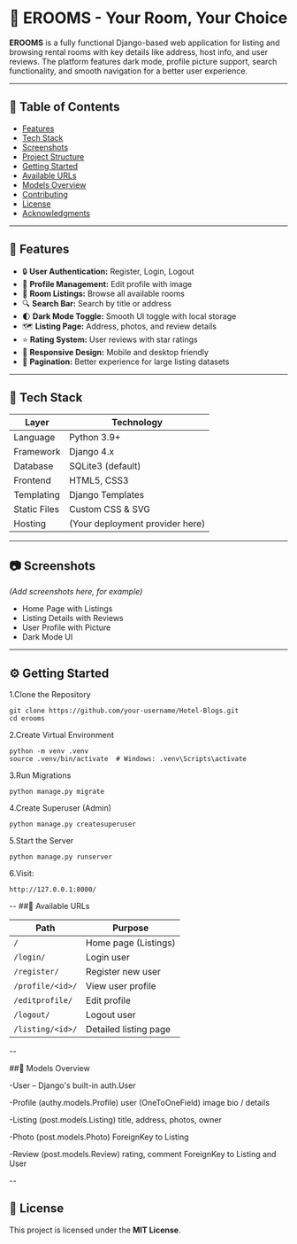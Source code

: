# 📘 EROOMS - Your Room, Your Choice

**EROOMS** is a fully functional Django-based web application for listing and browsing rental rooms with key details like address, host info, and user reviews. The platform features dark mode, profile picture support, search functionality, and smooth navigation for a better user experience.

---

## 📌 Table of Contents
- [Features](#-features)
- [Tech Stack](#-tech-stack)
- [Screenshots](#-screenshots)
- [Project Structure](#-project-structure)
- [Getting Started](#-getting-started)
- [Available URLs](#-available-urls)
- [Models Overview](#-models-overview)
- [Contributing](#-contributing)
- [License](#-license)
- [Acknowledgments](#-acknowledgments)

---

## 🚀 Features
- 🔒 **User Authentication:** Register, Login, Logout  
- 👤 **Profile Management:** Edit profile with image  
- 🏡 **Room Listings:** Browse all available rooms  
- 🔍 **Search Bar:** Search by title or address  
- 🌓 **Dark Mode Toggle:** Smooth UI toggle with local storage  
- 🗺️ **Listing Page:** Address, photos, and review details  
- ⭐ **Rating System:** User reviews with star ratings  
- 📱 **Responsive Design:** Mobile and desktop friendly  
- 🧭 **Pagination:** Better experience for large listing datasets  

---

## 🧰 Tech Stack

| Layer      | Technology                  |
|------------|----------------------------|
| Language   | Python 3.9+                |
| Framework  | Django 4.x                 |
| Database   | SQLite3 (default)          |
| Frontend   | HTML5, CSS3                |
| Templating | Django Templates           |
| Static Files | Custom CSS & SVG          |
| Hosting    | (Your deployment provider here) |

---

## 📷 Screenshots
*(Add screenshots here, for example)*  
- Home Page with Listings  
- Listing Details with Reviews  
- User Profile with Picture  
- Dark Mode UI  

---

## ⚙️ Getting Started

1.Clone the Repository
```
git clone https://github.com/your-username/Hotel-Blogs.git
cd erooms
```
2.Create Virtual Environment
```
python -m venv .venv
source .venv/bin/activate  # Windows: .venv\Scripts\activate
```

3.Run Migrations
```
python manage.py migrate
```

4.Create Superuser (Admin)
```
python manage.py createsuperuser
```

5.Start the Server
```
python manage.py runserver
```

6.Visit:
```
http://127.0.0.1:8000/
```
--
##🔗 Available URLs

| Path             | Purpose               |
| ---------------- | --------------------- |
| `/`              | Home page (Listings)  |
| `/login/`        | Login user            |
| `/register/`     | Register new user     |
| `/profile/<id>/` | View user profile     |
| `/editprofile/`  | Edit profile          |
| `/logout/`       | Logout user           |
| `/listing/<id>/` | Detailed listing page |

--

##🧬 Models Overview

-User – Django's built-in auth.User

-Profile (authy.models.Profile)
  user (OneToOneField)
  image
  bio / details

-Listing (post.models.Listing)
  title, address, photos, owner

-Photo (post.models.Photo)
  ForeignKey to Listing

-Review (post.models.Review)
  rating, comment
  ForeignKey to Listing and User

--
## 📜 License  

This project is licensed under the **MIT License**.  

